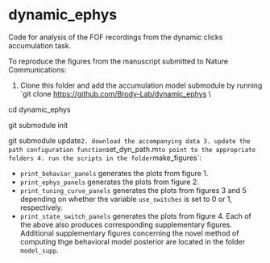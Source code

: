 # dynamic_ephys
Code for analysis of the FOF recordings from the dynamic clicks accumulation task.

To reproduce the figures from the manuscript submitted to Nature Communications:
1. Clone this folder and add the accumulation model submodule by running
`git clone https://github.com/Brody-Lab/dynamic_ephys \

cd dynamic_ephys 

git submodule init

git submodule update`
2. download the accompanying data
3. update the path configuration function `set_dyn_path.m` to point to the appropriate folders
4. run the scripts in the folder `make_figures`:
  - `print_behavior_panels` generates the plots from figure 1.
  - `print_ephys_panels` generates the plots from figure 2.
  - `print_tuning_curve_panels` generates the plots from figures 3 and 5 depending on whether the variable `use_switches` is set to 0 or 1, respectively.
  - `print_state_switch_panels` generates the plots from figure 4.
Each of the above also produces corresponding supplementary figures. Additional supplementary figures concerning the novel method of computing thge behavioral model posterior are located in the folder `model_supp`.
